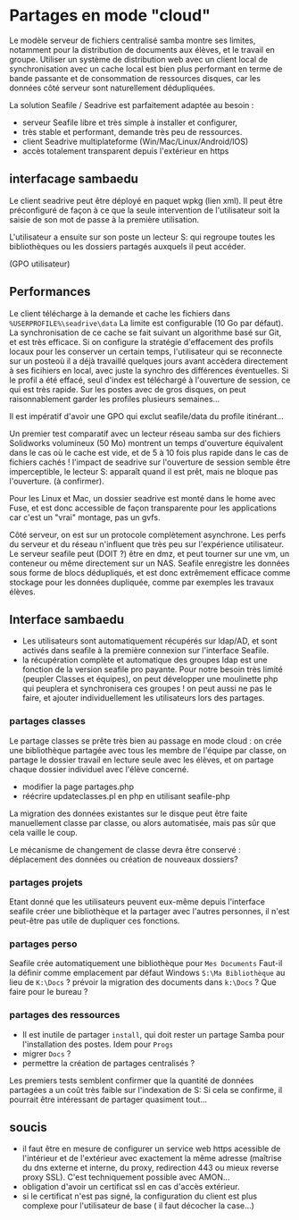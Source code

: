 # Partages en mode "cloud"

Le modèle serveur de fichiers centralisé samba montre ses limites, notamment pour la distribution de documents aux élèves, et le travail en groupe. Utiliser un système de distribution web avec un client local de synchronisation avec un cache local est bien plus performant en terme de bande passante et de consommation de ressources disques, car les données côté serveur sont naturellement dédupliquées.

La solution Seafile / Seadrive est parfaitement adaptée au besoin : 

- serveur Seafile libre et très simple à installer et configurer,
- très stable et performant, demande très peu de ressources.
- client Seadrive multiplateforme (Win/Mac/Linux/Android/IOS)
- accès totalement transparent depuis l'extérieur en https

## interfacage sambaedu

Le client seadrive peut être déployé en paquet wpkg  (lien xml). Il peut être préconfiguré de façon à ce que la seule intervention de l'utilisateur soit la saisie de son mot de passe à la première utilisation. 

L'utilisateur a ensuite sur son poste un lecteur S: qui regroupe toutes les bibliothèques ou les dossiers partagés auxquels il peut accéder.

(GPO utilisateur)

## Performances

Le client télécharge à la demande et cache les fichiers dans `%USERPROFILE%\seadrive\data` La limite est configurable (10 Go par défaut). La synchronisation de ce cache se fait suivant un algorithme basé sur Git, et est très efficace. Si on configure la stratégie d'effacement des profils locaux pour les conserver un certain temps, l'utilisateur qui se reconnecte sur un posteoù il a déjà travaillé quelques jours avant accèdera directement à ses ficihiers en local, avec juste la synchro des différences éventuelles. Si le profil a été effacé, seul d'index est téléchargé à l'ouverture de session, ce qui est très rapide. Sur les postes avec de gros disques, on peut raisonnablement garder les profiles plusieurs semaines... 

Il est impératif d'avoir une GPO qui exclut seafile/data du profile itinérant...

Un premier test comparatif avec un lecteur réseau samba sur des fichiers Solidworks volumineux (50 Mo) montrent un temps d'ouverture équivalent dans le cas où le cache est vide, et de 5 à 10 fois plus rapide dans le cas de fichiers cachés ! l'impact de seadrive sur l'ouverture de session semble être imperceptible, le lecteur S: apparaît quand il est prêt, mais ne bloque pas l'ouverture. (à confirmer).

Pour les Linux et Mac, un dossier seadrive est monté dans le home avec Fuse, et est donc accessible de façon transparente pour les applications car c'est un "vrai" montage, pas un gvfs.

Côté serveur, on est sur un protocole complètement asynchrone. Les perfs du serveur et du réseau n'influent que très peu sur l'expérience utilisateur. Le serveur seafile peut (DOIT ?) être en dmz, et peut tourner sur une vm, un conteneur ou même directement sur un NAS. Seafile enregistre les données sous forme de blocs dédupliqués, et est donc extrêmement efficace comme stockage pour les données dupliquée, comme par exemples les travaux élèves.
 
## Interface sambaedu

- Les utilisateurs sont automatiquement récupérés sur ldap/AD, et sont activés dans seafile à la première connexion sur l'interface Seafile.
- la récupération complète et automatique des groupes ldap est une fonction de la version seafile pro payante. Pour notre besoin très limité (peupler Classes et équipes), on peut développer une moulinette php qui peuplera et synchronisera ces groupes ! on peut aussi ne pas le faire, et ajouter individuellement les utilisateurs lors des partages.

### partages classes

Le partage classes se prête très bien au passage en mode cloud : on crée une bibliothèque partagée avec tous les membre de l'équipe par classe, on partage le dossier travail en lecture seule avec les élèves, et on partage chaque dossier individuel avec l'élève concerné. 

- modifier la page partages.php
- réécrire updateclasses.pl en php en utilisant seafile-php

La migration des données existantes sur le disque peut être faite manuellement classe par classe, ou alors automatisée, mais pas sûr que cela vaille le coup.

Le mécanisme de changement de classe devra être conservé : déplacement des données ou création de nouveaux dossiers?

### partages projets

Etant donné que les utilisateurs peuvent eux-même depuis l'interface seafile créer une bibliothèque et la partager avec l'autres personnes, il n'est peut-être pas utile de dupliquer ces fonctions.

### partages perso

Seafile crée automatiquement une bibliothèque pour `Mes Documents` Faut-il la définir comme emplacement par défaut Windows `S:\Ma Bibliothèque` au lieu de `K:\Docs` ? prévoir la migration des documents dans `k:\Docs` ? Que faire pour le bureau ?

### partages des ressources

- Il est inutile de partager `install`, qui doit rester un partage Samba pour l'installation  des postes. Idem pour `Progs`
- migrer `Docs` ?
- permettre la création de partages centralisés ?

Les premiers tests semblent confirmer que la quantité de données partagées a un coût très faible sur l'indexation de S: Si cela se confirme, il pourrait être intéressant de partager quasiment tout...

## soucis

- il faut être en mesure de configurer un service web https acessible de l'intérieur et de l'extérieur avec exactement la même adresse (maîtrise du dns externe et interne, du proxy, redirection 443 ou mieux reverse proxy SSL). C'est techniquement possible avec AMON...
- obligation d'avoir un certificat ssl en cas d'accès extérieur. 
- si le certificat n'est pas signé, la configuration du client est plus complexe pour l'utilisateur de base ( il faut décocher la case...)




 
